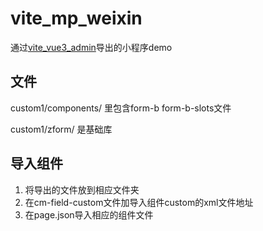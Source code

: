 # vite_mp_weixin

通过[vite_vue3_admin](https://gitee.com/lbc19920615/vite_vue3_admin)导出的小程序demo

## 文件

custom1/components/ 里包含form-b form-b-slots文件

custom1/zform/ 是基础库

## 导入组件
1. 将导出的文件放到相应文件夹
2. 在cm-field-custom文件加导入组件custom的xml文件地址
3. 在page.json导入相应的组件文件
